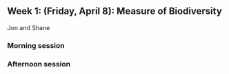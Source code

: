 ## Week 1: (Friday, April 8): Measure of Biodiversity
Jon and Shane

### Morning session

### Afternoon session

